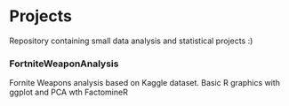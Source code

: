 # Projects
Repository containing small data analysis and statistical projects :)

### FortniteWeaponAnalysis

Fornite Weapons analysis based on Kaggle dataset.
Basic R graphics with ggplot and PCA wth FactomineR
